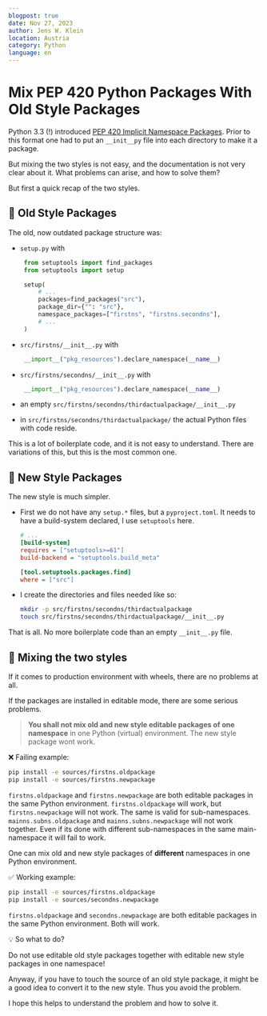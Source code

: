 ```yaml
---
blogpost: true
date: Nov 27, 2023
author: Jens W. Klein
location: Austria
category: Python
language: en
---
```


# Mix PEP 420 Python Packages With Old Style Packages

Python 3.3 (!) introduced [PEP 420 Implicit Namespace Packages](https://www.python.org/dev/peps/pep-0420/). Prior to this format one had to put an `__init__py` file into each directory to make it a package.

But mixing the two styles is not easy, and the documentation is not very clear about it.
What problems can arise, and how to solve them?

But first a quick recap of the two styles.

## &#128014; Old Style Packages

The old, now outdated package structure was:

- `setup.py` with

   ```python
    from setuptools import find_packages
    from setuptools import setup

    setup(
        # ...
        packages=find_packages("src"),
        package_dir={"": "src"},
        namespace_packages=["firstns", "firstns.secondns"],
        # ...
    )
    ```
- `src/firstns/__init__.py` with

   ```python
    __import__("pkg_resources").declare_namespace(__name__)
    ```
- `src/firstns/secondns/__init__.py` with

   ```python
    __import__("pkg_resources").declare_namespace(__name__)
    ```

- an empty `src/firstns/secondns/thirdactualpackage/__init__.py`
- in `src/firstns/secondns/thirdactualpackage/` the actual Python files with code reside.

This is a lot of boilerplate code, and it is not easy to understand.
There are variations of this, but this is the most common one.


## &#128640; New Style Packages

The new style is much simpler.

- First we do not have any `setup.*` files, but a `pyproject.toml`.
  It needs to have a build-system declared, I use `setuptools` here.
  ```ini
  # ...
  [build-system]
  requires = ["setuptools>=61"]
  build-backend = "setuptools.build_meta"

  [tool.setuptools.packages.find]
  where = ["src"]
  ```
- I create the directories and files needed like so:
  ```bash
  mkdir -p src/firstns/secondns/thirdactualpackage
  touch src/firstns/secondns/thirdactualpackage/__init__.py
  ```

That is all. No more boilerplate code than an empty `__init__.py` file.

## &#128271; Mixing the two styles

If it comes to production environment with wheels, there are no problems at all.

If the packages are installed in editable mode, there are some serious problems.

> **You shall not mix old and new style editable packages of one namespace** in one Python (virtual) environment. The new style package wont work.

&#10060; Failing example:
```bash
pip install -e sources/firstns.oldpackage
pip install -e sources/firstns.newpackage
```
`firstns.oldpackage` and `firstns.newpackage` are both editable packages in the same Python environment. `firstns.oldpackage` will work, but `firstns.newpackage` will not work.
The same is valid for sub-namespaces. `mainns.subns.oldpackage` and `mainns.subns.newpackage` will not work together.
Even if its done with different sub-namespaces in the same main-namespace it will fail to work.

One can mix old and new style packages of **different** namespaces in one Python environment.

&#9989; Working example:
```bash
pip install -e sources/firstns.oldpackage
pip install -e sources/secondns.newpackage
```
`firstns.oldpackage` and `secondns.newpackage` are both editable packages in the same Python environment. Both will work.

&#128161; So what to do?

Do not use editable old style packages together with editable new style packages in one namespace!

Anyway, if you have to touch the source of an old style package, it might be a good idea to convert it to the new style.
Thus you avoid the problem.

I hope this helps to understand the problem and how to solve it.